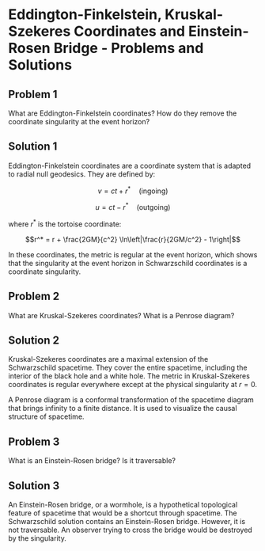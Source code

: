 # Eddington-Finkelstein, Kruskal-Szekeres Coordinates and Einstein-Rosen Bridge - Problems and Solutions

## Problem 1

What are Eddington-Finkelstein coordinates? How do they remove the coordinate singularity at the event horizon?

## Solution 1

Eddington-Finkelstein coordinates are a coordinate system that is adapted to radial null geodesics. They are defined by:

$$v = ct + r^* \quad \text{(ingoing)}$$

$$u = ct - r^* \quad \text{(outgoing)}$$

where $r^*$ is the tortoise coordinate:

$$r^* = r + \frac{2GM}{c^2} \ln\left|\frac{r}{2GM/c^2} - 1\right|$$

In these coordinates, the metric is regular at the event horizon, which shows that the singularity at the event horizon in Schwarzschild coordinates is a coordinate singularity.

## Problem 2

What are Kruskal-Szekeres coordinates? What is a Penrose diagram?

## Solution 2

Kruskal-Szekeres coordinates are a maximal extension of the Schwarzschild spacetime. They cover the entire spacetime, including the interior of the black hole and a white hole. The metric in Kruskal-Szekeres coordinates is regular everywhere except at the physical singularity at $r=0$.

A Penrose diagram is a conformal transformation of the spacetime diagram that brings infinity to a finite distance. It is used to visualize the causal structure of spacetime.

## Problem 3

What is an Einstein-Rosen bridge? Is it traversable?

## Solution 3

An Einstein-Rosen bridge, or a wormhole, is a hypothetical topological feature of spacetime that would be a shortcut through spacetime. The Schwarzschild solution contains an Einstein-Rosen bridge. However, it is not traversable. An observer trying to cross the bridge would be destroyed by the singularity.